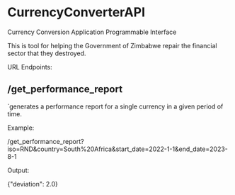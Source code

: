 # CurrencyConverterAPI
Currency Conversion Application Programmable Interface

This is tool for helping the Government of Zimbabwe repair the financial sector that they destroyed.

URL Endpoints:

## /get_performance_report
`generates a performance report for a single currency in a given period of time.

Example:

/get_performance_report?iso=RND&country=South%20Africa&start_date=2022-1-1&end_date=2023-8-1

Output:

{"deviation": 2.0}